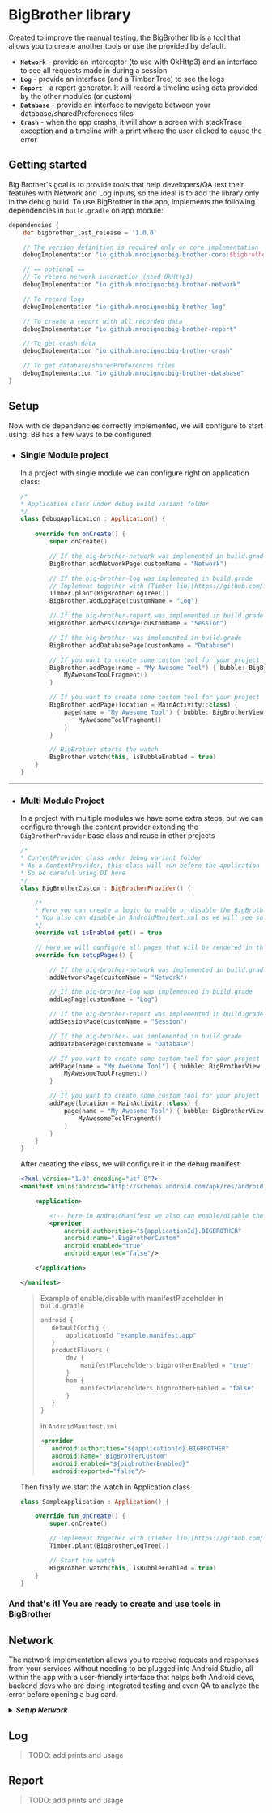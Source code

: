 # BigBrother library

Created to improve the manual testing, the BigBrother lib is a tool that allows you to create another tools or use the provided by default.

* **`Network`** - provide an interceptor (to use with OkHttp3) and an interface to see all requests made in during a session
* **`Log`** - provide an interface (and a Timber.Tree) to see the logs
* **`Report`** - a report generator. It will record a timeline using data provided by the other modules (or custom)
* **`Database`** - provide an interface to navigate between your database/sharedPreferences files
* **`Crash`** - when the app crashs, it will show a screen with stackTrace exception and a timeline with a print where the user clicked to cause the error

## Getting started

Big Brother's goal is to provide tools that help developers/QA test their features with Network and Log inputs, so the ideal is to add the library only in the debug build.
To use BigBrother in the app, implements the following dependencies in `build.gradle` on app module:
```groovy
dependencies {
    def bigbrother_last_release = '1.0.0'

    // The version definition is required only on core implementation
    debugImplementation "io.github.mrocigno:big-brother-core:$bigbrother_last_release"

    // == optional ==
    // To record network interaction (need OkHttp3)
    debugImplementation "io.github.mrocigno:big-brother-network"

    // To record logs
    debugImplementation "io.github.mrocigno:big-brother-log"

    // To create a report with all recorded data
    debugImplementation "io.github.mrocigno:big-brother-report"

    // To get crash data
    debugImplementation "io.github.mrocigno:big-brother-crash"

    // To get database/sharedPreferences files
    debugImplementation "io.github.mrocigno:big-brother-database"
}
```

## Setup

Now with de dependencies correctly implemented, we will configure to start using. BB has a few ways to be configured


* ### Single Module project

  In a project with single module we can configure right on application class:

  ```kotlin
  /*
  * Application class under debug build variant folder
  */
  class DebugApplication : Application() {
      
      override fun onCreate() {
          super.onCreate()
  
          // If the big-brother-network was implemented in build.grade
          BigBrother.addNetworkPage(customName = "Network")
  
          // If the big-brother-log was implemented in build.grade
          // Implement together with (Timber lib)[https://github.com/JakeWharton/timber]
          Timber.plant(BigBrotherLogTree())
          BigBrother.addLogPage(customName = "Log")
  
          // If the big-brother-report was implemented in build.grade
          BigBrother.addSessionPage(customName = "Session")
  
          // If the big-brother- was implemented in build.grade
          BigBrother.addDatabasePage(customName = "Database")
  
          // If you want to create some custom tool for your project
          BigBrother.addPage(name = "My Awesome Tool") { bubble: BigBrotherView ->
              MyAwesomeToolFragment()
          }
  
          // If you want to create some custom tool for your project to an specific Activity
          BigBrother.addPage(location = MainActivity::class) {
              page(name = "My Awesome Tool") { bubble: BigBrotherView ->
                  MyAwesomeToolFragment()
              }
          }
  
          // BigBrother starts the watch
          BigBrother.watch(this, isBubbleEnabled = true)
      }
  }
  ```

-----

* ### Multi Module Project

  In a project with multiple modules we have some extra steps, but we can configure through the content provider extending the `BigBrotherProvider` base class and reuse in other projects
  ```kotlin
  /*
  * ContentProvider class under debug variant folder
  * As a ContentProvider, this class will run before the application class
  * So be careful using DI here
  */
  class BigBrotherCustom : BigBrotherProvider() {
  
      /*
      * Here you can create a logic to enable or disable the BigBrother.
      * You also can disable in AndroidManifest.xml as we will see soon
      */
      override val isEnabled get() = true
  
      // Here we will configure all pages that will be rendered in the BigBrother container
      override fun setupPages() {
  
          // If the big-brother-network was implemented in build.grade
          addNetworkPage(customName = "Network")
  
          // If the big-brother-log was implemented in build.grade
          addLogPage(customName = "Log")
  
          // If the big-brother-report was implemented in build.grade
          addSessionPage(customName = "Session")
  
          // If the big-brother- was implemented in build.grade
          addDatabasePage(customName = "Database")
  
          // If you want to create some custom tool for your project
          addPage(name = "My Awesome Tool") { bubble: BigBrotherView ->
              MyAwesomeToolFragment()
          }
  
          // If you want to create some custom tool for your project to an specific Activity
          addPage(location = MainActivity::class) {
              page(name = "My Awesome Tool") { bubble: BigBrotherView ->
                  MyAwesomeToolFragment()
              }
          }
      }
  }
  ```

  After creating the class, we will configure it in the debug manifest:
  ```xml
  <?xml version="1.0" encoding="utf-8"?>
  <manifest xmlns:android="http://schemas.android.com/apk/res/android">
  
      <application>
  
          <!-- here in AndroidManifest we also can enable/disable the provider using manifestPlaceholder -->
          <provider
              android:authorities="${applicationId}.BIGBROTHER"
              android:name=".BigBrotherCustom"
              android:enabled="true"
              android:exported="false"/>
  
      </application>
  
  </manifest>
  ```

  > Example of enable/disable with manifestPlaceholder
  > in `build.gradle`
  > ```groovy
  > android {
  >    defaultConfig {
  >        applicationId "example.manifest.app"
  >    }
  >    productFlavors {
  >        dev {
  >            manifestPlaceholders.bigbrotherEnabled = "true"
  >        }
  >        hom {
  >            manifestPlaceholders.bigbrotherEnabled = "false"
  >        }
  >    }
  > }
  > ```
  >
  > in `AndroidManifest.xml`
  > ```xml
  > <provider
  >    android:authorities="${applicationId}.BIGBROTHER"
  >    android:name=".BigBrotherCustom"
  >    android:enabled="${bigbrotherEnabled}"
  >    android:exported="false"/>
  > ```

  Then finally we start the watch in Application class
  ```kotlin
  class SampleApplication : Application() {
  
      override fun onCreate() {
          super.onCreate()
  
          // Implement together with (Timber lib)[https://github.com/JakeWharton/timber]
          Timber.plant(BigBrotherLogTree())
  
          // Start the watch
          BigBrother.watch(this, isBubbleEnabled = true)
      }
  }
  ```

### And that's it! You are ready to create and use tools in BigBrother

## Network
The network implementation allows you to receive requests and responses from your services without needing to be plugged into Android Studio, all within the app with a user-friendly interface that helps both Android devs, backend devs who are doing integrated testing and even QA to analyze the error before opening a bug card.
<details>
    <summary><b><i>Setup Network</i></b></summary>

       
</details>



## Log

> TODO: add prints and usage

## Report

> TODO: add prints and usage